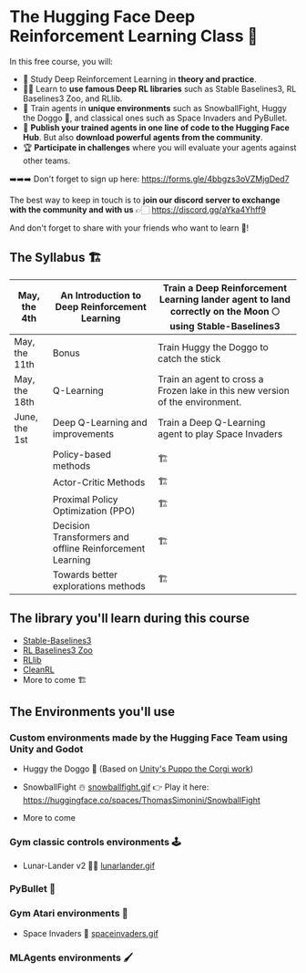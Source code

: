 # The Hugging Face Deep Reinforcement Learning Class 🤗

In this free course, you will:

- 📖 Study Deep Reinforcement Learning in **theory and practice**.
- 🧑‍💻 Learn to **use famous Deep RL libraries** such as Stable Baselines3, RL Baselines3 Zoo, and RLlib.
- 🤖 Train agents in **unique environments** such as SnowballFight, Huggy the Doggo 🐶, and classical ones such as Space Invaders and PyBullet.
- 💾 **Publish your trained agents in one line of code to the Hugging Face Hub**. But also **download powerful agents from the community**.
- 🏆 **Participate in challenges** where you will evaluate your agents against other teams.

➡️➡️➡️ Don't forget to sign up here: https://forms.gle/4bbgzs3oVZMjgDed7

The best way to keep in touch is to **join our discord server to exchange with the community and with us** 👉🏻 https://discord.gg/aYka4Yhff9

And don't forget to share with your friends who want to learn 🤗!

## The Syllabus 🏗️

| May, the 4th  | An Introduction to Deep Reinforcement Learning           | Train a Deep Reinforcement Learning lander agent to land correctly on the Moon 🌕 using Stable-Baselines3 |
|---------------|----------------------------------------------------------|----------------------------------------------------------------------------------------------------------|
| May, the 11th | Bonus                                                    | Train Huggy the Doggo to catch the stick                                                                 |
| May, the 18th | Q-Learning                                               | Train an agent to cross a Frozen lake in this new version of the environment.                                                                                                        |
| June, the 1st | Deep Q-Learning and improvements                         | Train a Deep Q-Learning agent to play Space Invaders                                                     |
|               | Policy-based methods                                     | 🏗️                                                                                                        |
|               | Actor-Critic Methods                                     | 🏗️                                                                                                        |
|               | Proximal Policy Optimization (PPO)                       | 🏗️                                                                                                        |
|               | Decision Transformers and offline Reinforcement Learning | 🏗️                                                                                                        |
|               | Towards better explorations methods                      | 🏗️                                                                                                        |


## The library you'll learn during this course
- [Stable-Baselines3](https://github.com/DLR-RM/stable-baselines3)
- [RL Baselines3 Zoo](https://github.com/DLR-RM/rl-baselines3-zoo)
- [RLlib](https://docs.ray.io/en/latest/rllib/index.html)
- [CleanRL](https://github.com/vwxyzjn/cleanrl)
- More to come 🏗️

## The Environments you'll use
### Custom environments made by the Hugging Face Team using Unity and Godot
- Huggy the Doggo 🐶
(Based on [Unity's Puppo the Corgi work](https://blog.unity.com/technology/puppo-the-corgi-cuteness-overload-with-the-unity-ml-agents-toolkit))



- SnowballFight ☃️
[snowballfight.gif](./assets/img/snowballfight.gif)
👉 Play it here: https://huggingface.co/spaces/ThomasSimonini/SnowballFight


- More to come


### Gym classic controls environments 🕹️
- Lunar-Lander v2 🚀🌙
[lunarlander.gif](./assets/img/lunarlander.gif)


### PyBullet 🤖


### Gym Atari environments 👾
- Space Invaders 👾
[spaceinvaders.gif](./assets/img/spaceinvaders.gif)

### MLAgents environments 🖌️




